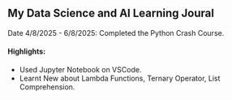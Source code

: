 
## My Data Science and AI Learning Joural

Date 4/8/2025 - 6/8/2025: Completed the Python Crash Course.

#### Highlights:
- Used Jupyter Notebook on VSCode.
- Learnt New about Lambda Functions, Ternary Operator, List Comprehension.
